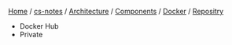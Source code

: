 [Home](https://mengxianbin.github.io) /
[cs-notes](https://mengxianbin.github.io/cs-notes/site) /
[Architecture](https://mengxianbin.github.io/cs-notes/site/Architecture) /
[Components](https://mengxianbin.github.io/cs-notes/site/Architecture/Components) /
[Docker](https://mengxianbin.github.io/cs-notes/site/Architecture/Components/Docker) /
[Repositry](https://mengxianbin.github.io/cs-notes/site/Architecture/Components/Docker/Repositry)

* Docker Hub
* Private